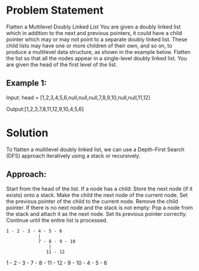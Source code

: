 # Problem Statement

Flatten a Multilevel Doubly Linked List You are given a doubly linked list which in addition to the
next and previous pointers, it could have a child pointer which may or may not point to a separate doubly linked list.
These child lists may have one or more children of their own, and
so on, to produce a multilevel data structure, as shown in the
example below. Flatten the list so that all the nodes appear in a single-level doubly linked list. You are given the head of the first level of the list.


## Example 1:

Input: head = [1,2,3,4,5,6,null,null,null,7,8,9,10,null,null,11,12]

Output:[1,2,3,7,8,11,12,9,10,4,5,6]

# Solution

To flatten a multilevel doubly linked list, we can use a Depth-First Search (DFS) approach iteratively using a stack or recursively.

## Approach:
Start from the head of the list.
If a node has a child:
Store the next node (if it exists) onto a stack.
Make the child the next node of the current node.
Set the previous pointer of the child to the current node.
Remove the child pointer.
If there is no next node and the stack is not empty:
Pop a node from the stack and attach it as the next node.
Set its previous pointer correctly.
Continue until the entire list is processed.

```console
1 - 2 - 3 - 4 - 5 - 6
            |
            7 - 8 - 9 - 10
                |
               11 - 12
```
1 - 2 - 3 - 7 - 8 - 11 - 12 - 9 - 10 - 4 - 5 - 6
